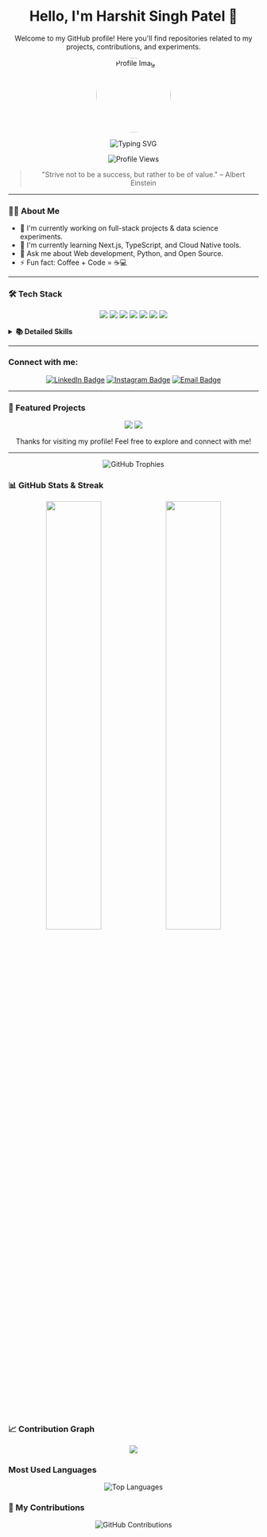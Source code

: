 <!-- Profile Header -->
<div align="center">
  <h1>Hello, I'm Harshit Singh Patel 👋</h1>
  <p>Welcome to my GitHub profile! Here you'll find repositories related to my projects, contributions, and experiments.</p>
  <img src="https://github.com/Harshit-Patel01.png" alt="Profile Image" width="150" height="150" style="border-radius: 50%;" />
</div>

<p align="center">
  <img src="https://readme-typing-svg.demolab.com?font=Fira+Code&size=24&pause=1000&color=36BCF7&center=true&vCenter=true&width=1000&height=45&lines=Hey+there!+I%27m+Harshit+Singh+Patel;Full-stack+Developer+%7C+Tech+Enthusiast;Open+Source+Contributor;Lifelong+Learner+%E2%9C%A8" alt="Typing SVG" />
</p>

<p align="center">
  <img src="https://komarev.com/ghpvc/?username=Harshit-Patel01&label=Profile%20views&color=0e75b6&style=flat" alt="Profile Views"/>
</p>

<!-- Personal Quote -->
<blockquote align="center">"Strive not to be a success, but rather to be of value." – Albert Einstein</blockquote>

---

<!-- About Me -->
### 👨‍💻 About Me
- 🔭 I'm currently working on full-stack projects & data science experiments.
- 🌱 I'm currently learning Next.js, TypeScript, and Cloud Native tools.
- 💬 Ask me about Web development, Python, and Open Source.
- ⚡ Fun fact: Coffee + Code = ☕💻

---

<!-- Tech Stack -->
### 🛠️ Tech Stack
<p align="center">
  <img src="https://img.shields.io/badge/Python-3776AB?style=for-the-badge&logo=python&logoColor=white"/>
  <img src="https://img.shields.io/badge/JavaScript-F7DF1E?style=for-the-badge&logo=javascript&logoColor=black"/>
  <img src="https://img.shields.io/badge/React-20232A?style=for-the-badge&logo=react&logoColor=61DAFB"/>
  <img src="https://img.shields.io/badge/Node.js-339933?style=for-the-badge&logo=nodedotjs&logoColor=white"/>
  <img src="https://img.shields.io/badge/HTML5-E34F26?style=for-the-badge&logo=html5&logoColor=white"/>
  <img src="https://img.shields.io/badge/CSS3-1572B6?style=for-the-badge&logo=css3&logoColor=white"/>
  <img src="https://img.shields.io/badge/SQL-4479A1?style=for-the-badge&logo=postgresql&logoColor=white"/>
</p>

<details>
  <summary><strong>📚 Detailed Skills</strong></summary>
  <p align="center">
    <img src="https://skillicons.dev/icons?i=python,js,ts,react,nextjs,nodejs,express,mongodb,postgres,git,docker,linux,aws,html,css" />
  </p>
</details>

---

<!-- Social Links -->
### Connect with me:
<p align="center">
  <a href="https://linkedin.com/in/harshit-patel01" target="_blank"><img src="https://img.shields.io/badge/LinkedIn-blue?logo=linkedin&logoColor=white" alt="LinkedIn Badge"/></a>
  <a href="https://www.instagram.com/_Hars.hit_001" target="_blank"><img src="https://img.shields.io/badge/Instagram-E4405F?logo=instagram&logoColor=white" alt="Instagram Badge"/></a>
  <a href="mailto:Harshit.Patel01@outlook.in"><img src="https://img.shields.io/badge/Email-D14836?logo=gmail&logoColor=white" alt="Email Badge"/></a>
</p>

---

<!-- Featured Projects -->
### 🚀 Featured Projects
<p align="center">
  <a href="https://github.com/Harshit-Patel01/Project1"><img src="https://github-readme-stats.vercel.app/api/pin/?username=Harshit-Patel01&repo=Project1&theme=radical"/></a>
  <a href="https://github.com/Harshit-Patel01/Project2"><img src="https://github-readme-stats.vercel.app/api/pin/?username=Harshit-Patel01&repo=Project2&theme=radical"/></a>
</p>

<!-- Footer -->
<div align="center">
  <p>Thanks for visiting my profile! Feel free to explore and connect with me!</p>
</div>

---

<!-- GitHub Trophies -->
<p align="center">
  <img src="https://github-profile-trophy.vercel.app/?username=Harshit-Patel01&theme=radical&no-frame=true&no-bg=true&margin-w=4" alt="GitHub Trophies" />
</p>

<!-- GitHub Stats -->
### 📊 GitHub Stats & Streak
<p align="center">
  <img src="https://github-readme-stats.vercel.app/api?username=Harshit-Patel01&show_icons=true&theme=radical&hide_border=true&border_radius=12&include_all_commits=true&count_private=true" width="47%" />
  <img src="https://github-readme-streak-stats.herokuapp.com/?user=Harshit-Patel01&theme=radical&hide_border=true&border_radius=12" width="47%" />
</p>

<!-- Activity Graph -->
### 📈 Contribution Graph
<p align="center">
  <img src="https://github-readme-activity-graph.vercel.app/graph?username=Harshit-Patel01&theme=radical&area=true&hide_border=true" />
</p>

<!-- Most Used Languages -->
### Most Used Languages
<p align="center">
  <img src="https://github-readme-stats.vercel.app/api/top-langs/?username=Harshit-Patel01&langs_count=10&layout=compact&theme=radical" alt="Top Languages" />
</p>

<!-- GitHub Contributions -->
### 🏅 My Contributions
<p align="center">
  <img src="https://github-profile-summary-cards.vercel.app/api/cards/profile-details?username=Harshit-Patel01&theme=github" alt="GitHub Contributions" />
</p>
